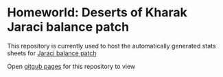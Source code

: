 # Homeworld: Deserts of Kharak Jaraci balance patch

This repository is currently used to host the automatically generated stats sheets for [Jaraci balance patch](https://github.com/S5SS/dok-repo/blob/master/patches/jaraci/jaraci.md)

Open [gitgub pages](https://agameanx.github.io/Jaraci/) for this repository to view
